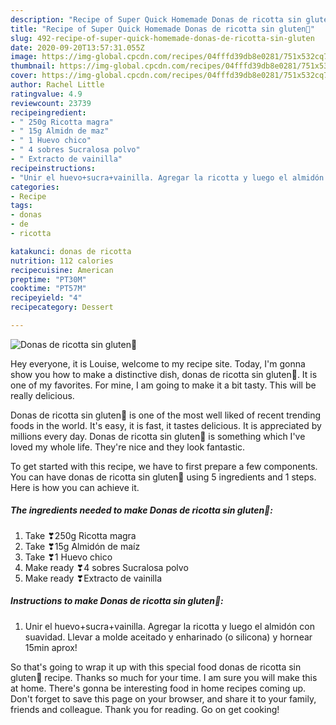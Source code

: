 ```yaml
---
description: "Recipe of Super Quick Homemade Donas de ricotta sin gluten🔘"
title: "Recipe of Super Quick Homemade Donas de ricotta sin gluten🔘"
slug: 492-recipe-of-super-quick-homemade-donas-de-ricotta-sin-gluten
date: 2020-09-20T13:57:31.055Z
image: https://img-global.cpcdn.com/recipes/04fffd39db8e0281/751x532cq70/donas-de-ricotta-sin-gluten🔘-foto-principal.jpg
thumbnail: https://img-global.cpcdn.com/recipes/04fffd39db8e0281/751x532cq70/donas-de-ricotta-sin-gluten🔘-foto-principal.jpg
cover: https://img-global.cpcdn.com/recipes/04fffd39db8e0281/751x532cq70/donas-de-ricotta-sin-gluten🔘-foto-principal.jpg
author: Rachel Little
ratingvalue: 4.9
reviewcount: 23739
recipeingredient:
- " 250g Ricotta magra"
- " 15g Almidn de maz"
- " 1 Huevo chico"
- " 4 sobres Sucralosa polvo"
- " Extracto de vainilla"
recipeinstructions:
- "Unir el huevo+sucra+vainilla. Agregar la ricotta y luego el almidón con suavidad. Llevar a molde aceitado y enharinado (o silicona) y hornear 15min aprox!"
categories:
- Recipe
tags:
- donas
- de
- ricotta

katakunci: donas de ricotta 
nutrition: 112 calories
recipecuisine: American
preptime: "PT30M"
cooktime: "PT57M"
recipeyield: "4"
recipecategory: Dessert

---
```



![Donas de ricotta sin gluten🔘](https://img-global.cpcdn.com/recipes/04fffd39db8e0281/751x532cq70/donas-de-ricotta-sin-gluten🔘-foto-principal.jpg)

Hey everyone, it is Louise, welcome to my recipe site. Today, I'm gonna show you how to make a distinctive dish, donas de ricotta sin gluten🔘. It is one of my favorites. For mine, I am going to make it a bit tasty. This will be really delicious.



Donas de ricotta sin gluten🔘 is one of the most well liked of recent trending foods in the world. It's easy, it is fast, it tastes delicious. It is appreciated by millions every day. Donas de ricotta sin gluten🔘 is something which I've loved my whole life. They're nice and they look fantastic.


To get started with this recipe, we have to first prepare a few components. You can have donas de ricotta sin gluten🔘 using 5 ingredients and 1 steps. Here is how you can achieve it.

<!--inarticleads1-->

##### The ingredients needed to make Donas de ricotta sin gluten🔘:

1. Take  ❣250g Ricotta magra
1. Take  ❣15g Almidón de maíz
1. Take  ❣1 Huevo chico
1. Make ready  ❣4 sobres Sucralosa polvo
1. Make ready  ❣Extracto de vainilla




<!--inarticleads2-->

##### Instructions to make Donas de ricotta sin gluten🔘:

1. Unir el huevo+sucra+vainilla. Agregar la ricotta y luego el almidón con suavidad. Llevar a molde aceitado y enharinado (o silicona) y hornear 15min aprox!




So that's going to wrap it up with this special food donas de ricotta sin gluten🔘 recipe. Thanks so much for your time. I am sure you will make this at home. There's gonna be interesting food in home recipes coming up. Don't forget to save this page on your browser, and share it to your family, friends and colleague. Thank you for reading. Go on get cooking!
